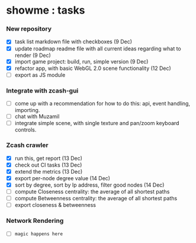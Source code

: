 # showme : tasks


### New repository
* [x] task list markdown file with checkboxes (9 Dec)
* [x] update roadmap readme file with all current ideas regarding what to render (9 Dec)
* [x] import game project: build, run, simple version (9 Dec)
* [x] refactor app, with basic WebGL 2.0 scene functionality (12 Dec)
* [ ] export as JS module

### Integrate with zcash-gui
* [ ] come up with a recommendation for how to do this: api, event handling, importing.
* [ ] chat with Muzamil
* [ ] integrate simple scene, with single texture and pan/zoom keyboard controls.

### Zcash crawler
* [x] run this, get report (13 Dec)
* [x] check out CI tasks (13 Dec)
* [x] extend the metrics (13 Dec)
* [x] export per-node degree value (14 Dec)
* [x] sort by degree, sort by Ip address, filter good nodes (14 Dec)
* [ ] compute Closeness centrality:  the average of all shortest paths
* [ ] compute Betweenness centrality:  the average of all shortest paths
* [ ] export closeness & betweenness

### Network Rendering
* [ ] `magic happens here`
